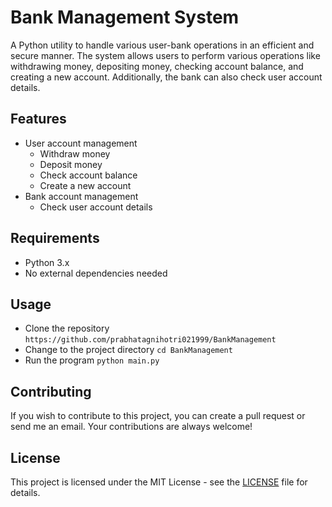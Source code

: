 # Bank Management System

A Python utility to handle various user-bank operations in an efficient and secure manner. The system allows users to perform various operations like withdrawing money, depositing money, checking account balance, and creating a new account. Additionally, the bank can also check user account details. 

## Features
- User account management
  - Withdraw money
  - Deposit money
  - Check account balance
  - Create a new account
- Bank account management
  - Check user account details
  
## Requirements
- Python 3.x
- No external dependencies needed

## Usage
- Clone the repository
```https://github.com/prabhatagnihotri021999/BankManagement```
- Change to the project directory
```cd BankManagement```
- Run the program
```python main.py```

## Contributing
If you wish to contribute to this project, you can create a pull request or send me an email. Your contributions are always welcome!

## License
This project is licensed under the MIT License - see the [LICENSE](LICENSE) file for details.

